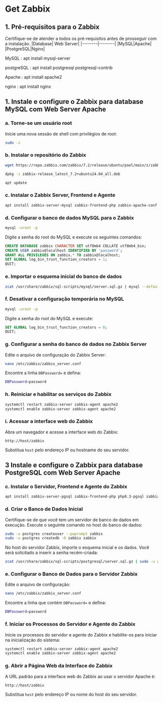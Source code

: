 # Get Zabbix

## 1. Pré-requisitos para o Zabbix

Certifique-se de atender a todos os pré-requisitos antes de prosseguir com a instalação.
|Database| Web Server|
|--------|--------|
|MySQL|Apache|
|PostgreSQL|Nginx|

MySQL : apt install mysql-server

postgreSQL : apt install postgresql postgresql-contrib

Apache : apt install apache2

nginx : apt install nginx

## 1. Instale e configure o Zabbix para database MySQL com Web Server Apache

### a. Torne-se um usuário root

Inicie uma nova sessão de shell com privilégios de root:

```sh
sudo -s
```

### b. Instalar o repositório do Zabbix

```sh
wget https://repo.zabbix.com/zabbix/7.2/release/ubuntu/pool/main/z/zabbix-release/zabbix-release_latest_7.2+ubuntu24.04_all.deb

dpkg -i zabbix-release_latest_7.2+ubuntu24.04_all.deb

apt update
```

### c. Instalar o Zabbix Server, Frontend e Agente

```sh
apt install zabbix-server-mysql zabbix-frontend-php zabbix-apache-conf zabbix-sql-scripts zabbix-agent
```

### d. Configurar o banco de dados MySQL para o Zabbix

```sh
mysql -uroot -p
```

Digite a senha do root do MySQL e execute os seguintes comandos:

```sql
CREATE DATABASE zabbix CHARACTER SET utf8mb4 COLLATE utf8mb4_bin;
CREATE USER zabbix@localhost IDENTIFIED BY 'password';
GRANT ALL PRIVILEGES ON zabbix.* TO zabbix@localhost;
SET GLOBAL log_bin_trust_function_creators = 1;
QUIT;
```

### e. Importar o esquema inicial do banco de dados

```sh
zcat /usr/share/zabbix/sql-scripts/mysql/server.sql.gz | mysql --default-character-set=utf8mb4 -uzabbix -p zabbix
```

### f. Desativar a configuração temporária no MySQL

```sh
mysql -uroot -p
```

Digite a senha do root do MySQL e execute:

```sql
SET GLOBAL log_bin_trust_function_creators = 0;
QUIT;
```

### g. Configurar a senha do banco de dados no Zabbix Server

Edite o arquivo de configuração do Zabbix Server:

```sh
nano /etc/zabbix/zabbix_server.conf
```

Encontre a linha `DBPassword=` e defina:

```sh
DBPassword=password
```

### h. Reiniciar e habilitar os serviços do Zabbix

```sh
systemctl restart zabbix-server zabbix-agent apache2
systemctl enable zabbix-server zabbix-agent apache2
```

### i. Acessar a interface web do Zabbix

Abra um navegador e acesse a interface web do Zabbix:

```
http://host/zabbix
```
Substitua `host` pelo endereço IP ou hostname do seu servidor.

## 3 Instale e configure o Zabbix para database PostgreSQL com Web Server Apache

### c. Instalar o Servidor, Frontend e Agente do Zabbix

```sh
apt install zabbix-server-pgsql zabbix-frontend-php php8.3-pgsql zabbix-apache-conf zabbix-sql-scripts zabbix-agent
```

### d. Criar o Banco de Dados Inicial

Certifique-se de que você tem um servidor de banco de dados em execução. Execute o seguinte comando no host do banco de dados:

```sh
sudo -u postgres createuser --pwprompt zabbix
sudo -u postgres createdb -O zabbix zabbix
```

No host do servidor Zabbix, importe o esquema inicial e os dados. Você será solicitado a inserir a senha recém-criada:

```sh
zcat /usr/share/zabbix/sql-scripts/postgresql/server.sql.gz | sudo -u zabbix psql zabbix
```

### e. Configurar o Banco de Dados para o Servidor Zabbix

Edite o arquivo de configuração:

```sh
nano /etc/zabbix/zabbix_server.conf
```

Encontre a linha que contém `DBPassword=` e defina:

```sh
DBPassword=password
```

### f. Iniciar os Processos do Servidor e Agente do Zabbix

Inicie os processos do servidor e agente do Zabbix e habilite-os para iniciar na inicialização do sistema:

```sh
systemctl restart zabbix-server zabbix-agent apache2
systemctl enable zabbix-server zabbix-agent apache2
```

### g. Abrir a Página Web da Interface do Zabbix

A URL padrão para a interface web do Zabbix ao usar o servidor Apache é:

```
http://host/zabbix
```

Substitua `host` pelo endereço IP ou nome do host do seu servidor.
